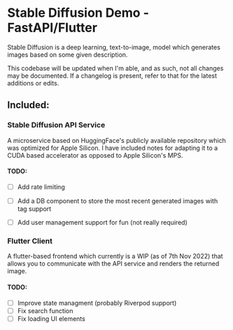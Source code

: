 # Stable Diffusion Demo - FastAPI/Flutter

Stable Diffusion is a deep learning, text-to-image, model which generates images based on some given description.

This codebase will be updated when I'm able, and as such, not all changes may be documented. If a changelog is present, refer to that for the latest additions or edits.

## Included:

### Stable Diffusion API Service

A microservice based on HuggingFace's publicly available repository which was optimized for Apple Silicon. I have included notes for adapting it to a CUDA based accelerator as opposed to Apple Silicon's MPS.

#### TODO:
- [ ] Add rate limiting
- [ ] Add a DB component to store the most recent generated images with tag support
- [ ] Add user management support for fun (not really required)


### Flutter Client

A flutter-based frontend which currently is a WIP (as of 7th Nov 2022) that allows you to communicate with the API service and renders the returned image.

#### TODO:
- [ ] Improve state managment (probably Riverpod support)
- [ ] Fix search function 
- [ ] Fix loading UI elements
